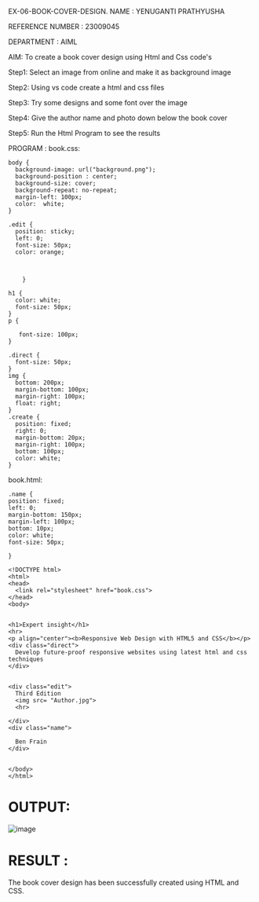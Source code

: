 EX-06-BOOK-COVER-DESIGN.
NAME : YENUGANTI PRATHYUSHA

REFERENCE NUMBER : 23009045

DEPARTMENT : AIML

AIM:
To create a book cover design using Html and Css code's

Step1:
Select an image from online and make it as background image

Step2:
Using vs code create a html and css files

Step3:
Try some designs and some font over the image

Step4:
Give the author name and photo down below the book cover

Step5:
Run the Html Program to see the results

PROGRAM :
book.css:
```
body {
  background-image: url("background.png");
  background-position : center;
  background-size: cover;
  background-repeat: no-repeat;
  margin-left: 100px;
  color:  white;
}

.edit {
  position: sticky;
  left: 0;
  font-size: 50px;
  color: orange;

  
  
    }

h1 {
  color: white;
  font-size: 50px;
}
p {
   
   font-size: 100px;
}

.direct {
  font-size: 50px;
}
img {
  bottom: 200px;
  margin-bottom: 100px;
  margin-right: 100px;
  float: right;
}
.create {
  position: fixed;
  right: 0;
  margin-bottom: 20px;
  margin-right: 100px;
  bottom: 100px; 
  color: white; 
}
```
book.html:
```
.name {
position: fixed;
left: 0;
margin-bottom: 150px;
margin-left: 100px;
bottom: 10px; 
color: white; 
font-size: 50px;

}

<!DOCTYPE html>
<html>
<head>
  <link rel="stylesheet" href="book.css">
</head>
<body>
   

<h1>Expert insight</h1>
<hr>
<p align="center"><b>Responsive Web Design with HTML5 and CSS</b></p>
<div class="direct">
  Develop future-proof responsive websites using latest html and css techniques
</div>


<div class="edit">
  Third Edition
  <img src= "Author.jpg">
  <hr>
  
</div>
<div class="name">
  
  Ben Frain
</div>


</body>
</html>
```
# OUTPUT:

![image](https://github.com/prathyusharavi/cover-page-design/assets/147474424/a75242cf-311f-48e9-910e-850d58be3e14)

# RESULT :
The book cover design has been successfully created using HTML and CSS.
